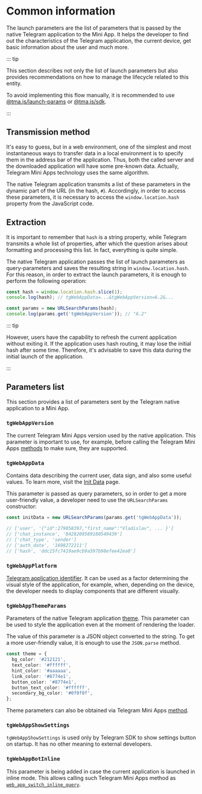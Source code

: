 # Common information

The launch parameters are the list of parameters that is passed by the native Telegram application
to the Mini App. It helps the developer to find out the characteristics of the Telegram application,
the current device, get basic information about the user and much more.

::: tip

This section describes not only the list of launch parameters but also provides recommendations on
how to manage the lifecycle related to this entity.

To avoid implementing this flow manually, it is recommended to
use [@tma.js/launch-params](../libraries/tma-js-launch-params)
or [@tma.js/sdk](../libraries/tma-js-sdk).

:::

## Transmission method

It's easy to guess, but in a web environment, one of the simplest and most instantaneous ways to
transfer data in a local environment is to specify them in the address bar of the application. Thus,
both the called server and the downloaded application will have some pre-known data. Actually,
Telegram Mini Apps technology uses the same algorithm.

The native Telegram application transmits a list of these parameters in the dynamic part of the
URL (in the hash, `#`). Accordingly, in order to access these parameters, it is necessary to access
the `window.location.hash` property from the JavaScript code.

## Extraction

It is important to remember that `hash` is a string property, while Telegram transmits a whole list
of properties, after which the question arises about formatting and processing this list. In fact,
everything is quite simple.

The native Telegram application passes the list of launch parameters as query-parameters and saves
the resulting string in `window.location.hash`. For this reason, in order to extract the launch
parameters, it is enough to perform the following operation:

```typescript title="Example on how to extract launch parameters"
const hash = window.location.hash.slice(1);
console.log(hash); // tgWebAppData=...&tgWebAppVersion=6.2&...

const params = new URLSearchParams(hash);
console.log(params.get('tgWebAppVersion')); // "6.2"
```

::: tip

However, users have the capability to refresh the current application without exiting it. If the
application uses hash routing, it may lose the initial hash after some time. Therefore, it's
advisable to save this data during the initial launch of the application.

:::

## Parameters list

This section provides a list of parameters sent by the Telegram native application to a Mini App.

### `tgWebAppVersion`

The current Telegram Mini Apps version used by the native application. This parameter is important
to use, for example, before calling the Telegram Mini
Apps [methods](../apps-communication/methods) to make sure, they are supported.

### `tgWebAppData`

Contains data describing the current user, data sign, and also some useful values. To learn more,
visit the [Init Data](./init-data) page.

This parameter is passed as query parameters, so in order to get a more user-friendly value, a
developer need to use the `URLSearchParams` constructor:

```typescript
const initData = new URLSearchParams(params.get('tgWebAppData'));

// ['user', '{"id":279058397,"first_name":"Vladislav", ... }']
// ['chat_instance', '8428209589180549439']
// ['chat_type', 'sender']
// ['auth_date', '1698272211']
// ['hash', 'ddc15fc7419ae9cb9a597b98efee42ea0']
```

### `tgWebAppPlatform`

[Telegram application identifier](../supported-applications.md). It can be used as a factor
determining the visual style of the application, for example, when, depending on the device, the
developer needs to display components that are different visually.

### `tgWebAppThemeParams`

Parameters of the native Telegram application [theme](../ui/theme-params.mdx). This parameter can be
used to style the application even at the moment of rendering the loader.

The value of this parameter is a JSON object converted to the string. To get a more user-friendly
value, it is enough to use the `JSON.parse` method.

```typescript
const theme = {
  bg_color: '#212121',
  text_color: '#ffffff',
  hint_color: '#aaaaaa',
  link_color: '#8774e1',
  button_color: '#8774e1',
  button_text_color: '#ffffff',
  secondary_bg_color: '#0f0f0f',
};
```

Theme parameters can also be obtained via Telegram Mini
Apps [method](../apps-communication/methods#web-app-request-theme).

### `tgWebAppShowSettings`

`tgWebAppShowSettings` is used only by Telegram SDK to show settings button on startup. It has
no other meaning to external developers.

### `tgWebAppBotInline`

This parameter is being added in case the current application is launched in inline mode. This
allows calling such Telegram Mini Apps method
as [`web_app_switch_inline_query`](../apps-communication/methods#web-app-switch-inline-query).
